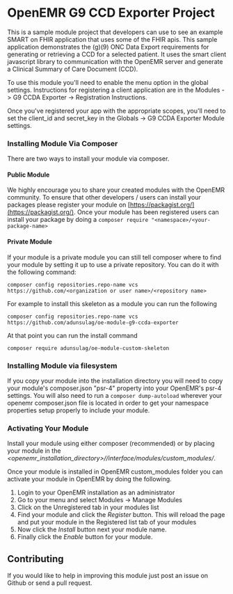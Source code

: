 # OpenEMR G9 CCD Exporter Project
This is a sample module project that developers can use to see an example SMART on FHIR application that uses some of the FHIR apis.
This sample application demonstrates the (g)(9) ONC Data Export requirements for generating or retrieving a CCD for a selected patient.
It uses the smart client javascript library to communication with the OpenEMR server and generate a Clinical Summary of  Care Document (CCD).

To use this module you'll need to enable the menu option in the global settings.  Instructions for registering a client application are in the
Modules -> G9 CCDA Exporter -> Registration Instructions.

Once you've registered your app with the appropriate scopes, you'll need to set the client_id and secret_key in the Globals -> G9 CCDA Exporter Module settings.


### Installing Module Via Composer
There are two ways to install your module via composer.
#### Public Module
We highly encourage you to share your created modules with the OpenEMR community.  To ensure that other developers / users can install
your packages please register your module on [https://packagist.org/](https://packagist.org/).  Once your module has been registered
users can install your package by doing a `composer require "<namespace>/<your-package-name>`
#### Private Module
If your module is a private module you can still tell composer where to find your module by setting it up to use a private repository.
You can do it with the following command:
```
composer config repositories.repo-name vcs https://github.com/<organization or user name>/<repository name>
```
For example to install this skeleton as a module you can run the following
```
composer config repositories.repo-name vcs https://github.com/adunsulag/oe-module-g9-ccda-exporter
```

At that point you can run the install command
```
composer require adunsulag/oe-module-custom-skeleton
```

### Installing Module via filesystem
If you copy your module into the installation directory you will need to copy your module's composer.json "psr-4" property into your OpenEMR's psr-4 settings.
You will also need to run a ```composer dump-autoload``` wherever your openemr composer.json file is located in order to get your namespace properties setup properly
to include your module.

### Activating Your Module
Install your module using either composer (recommended) or by placing your module in the *<openemr_installation_directory>//interface/modules/custom_modules/*.

Once your module is installed in OpenEMR custom_modules folder you can activate your module in OpenEMR by doing the following.

  1. Login to your OpenEMR installation as an administrator
  2. Go to your menu and select Modules -> Manage Modules
  3. Click on the Unregistered tab in your modules list
  4. Find your module and click the *Register* button.  This will reload the page and put your module in the Registered list tab of your modules
  5. Now click the *Install* button next your module name.
  6. Finally click the *Enable* button for your module.

## Contributing
If you would like to help in improving this module just post an issue on Github or send a pull request.
